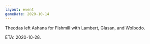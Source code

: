 ```yaml
---
layout: event
gameDate: 2020-10-14
---
```


Theodas left Ashana for Fishmill with Lambert, Glasan, and Wolbodo.

ETA: 2020-10-28.